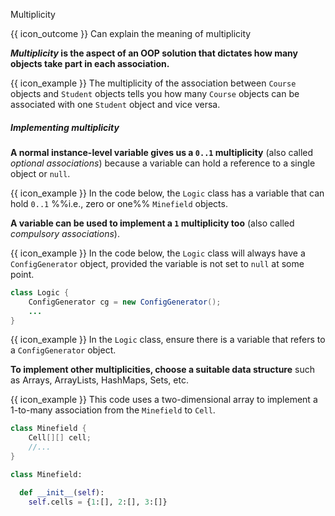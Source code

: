 <span id="title">Multiplicity</span>

<span id="prereqs"></span>

<span id="outcomes">{{ icon_outcome }} Can explain the meaning of multiplicity</span>

<div id="body">

**_Multiplicity_ is the aspect of an OOP solution that dictates how many objects take part in each association.**

<box>

{{ icon_example }} The multiplicity of the association between `Course` objects and `Student` objects tells you how many `Course` objects can be associated with one `Student` object and vice versa.

</box>

##### Implementing multiplicity

**A normal instance-level variable gives us a `0..1` multiplicity** (also called _optional associations_) because a variable can hold a reference to a single object or `null`.

<box>

{{ icon_example }} In the code below, the `Logic` class has a variable that can hold `0..1` %%i.e., zero or one%% `Minefield` objects.

<include src="../../../uml/classDiagrams/associations/navigability/logic-minefield.md" />

</box>


**A variable can be used to implement a `1` multiplicity too** (also called _compulsory associations_).

<box>

<div class="alt-java">

{{ icon_example }} In the code below, the `Logic` class will always have a `ConfigGenerator` object, provided the variable is not set to `null` at some point.

```java
class Logic {
    ConfigGenerator cg = new ConfigGenerator();
    ...
}
```
</div>

<div class="alt-python">

{{ icon_example }} In the `Logic` class, ensure there is a variable that refers to a `ConfigGenerator` object.

</div>


</box>

**To implement other multiplicities, choose a suitable data structure** such as Arrays, ArrayLists, HashMaps, Sets, etc.

<box>
<div class="alt-java">

{{ icon_example }} This code uses a two-dimensional array to implement a 1-to-many association from the `Minefield` to `Cell`.
```java
class Minefield {
    Cell[][] cell;
    //...
}
```
</div>
<div class="alt-python">

```python
class Minefield:

  def __init__(self):
    self.cells = {1:[], 2:[], 3:[]}
```
</div>


</box>

</div>

<div id="extras">
</div>

